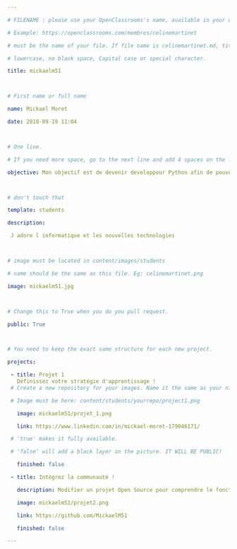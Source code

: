 ```yaml
---

# FILENAME : please use your OpenClassrooms's name, available in your url.

# Example: https://openclassrooms.com/membres/celinemartinet

# must be the name of your file. If file name is celinemartinet.md, title is celinemartinet.

# lowercase, no blank space, Capital case or special character.

title: mickaelm51



# First name or full name

name: Mickael Moret

date: 2018-09-19 11:04



# One line.

# If you need more space, go to the next line and add 4 spaces on the left, as in 'description'.

objective: Mon objectif est de devenir developpeur Python afin de pouvoir crée des site web en Python et ausssi l utilisé dans le prototypage.Mettre en pratique mes connaissances au sein d entreprise sur des projets novateur.



# don't touch that

template: students

description:

 J adore l informatique et les nouvelles technologies



# image must be located in content/images/students

# name should be the same as this file. Eg: celinemartinet.png

image: mickaelm51.jpg



# Change this to True when you do you pull request.

public: True



# You need to keep the exact same structure for each new project.

projects:

 - title: Projet 1
   Définissez votre stratégie d'apprentissage !
 # Create a new repository for your images. Name it the same as your nickname and profile picture.

 # Image must be here: content/students/yourrepo/project1.png

   image: mickaelm51/projet_1.png

   link: https://www.linkedin.com/in/mickael-moret-179046171/

 # 'true' makes it fully available.

 # 'false' will add a black layer on the picture. IT WILL BE PUBLIC!

   finished: false

 - title: Intégrez la communauté !

   description: Modifier un projet Open Source pour comprendre le fonctionnement de Git et Github et des pull requests !

   image: mickaelm51/projet2.png

   link: https://github.com/MickaelM51

   finished: false

---
```

